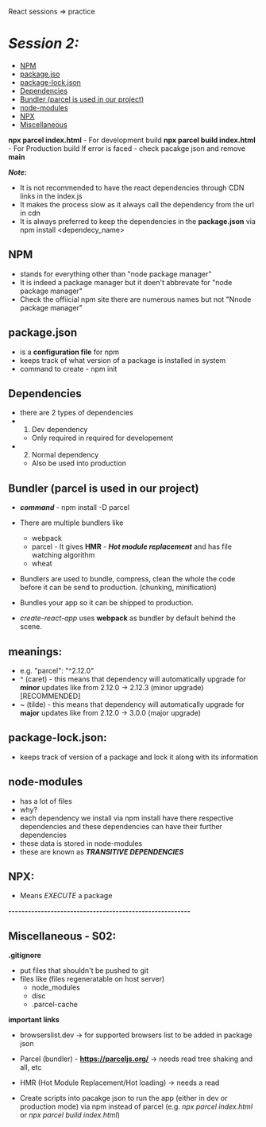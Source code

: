 React sessions => practice

# **_Session 2:_**

- [NPM](#npm)
- [package.jso](#packagejson)
- [package-lock.json](#package-lockjson)
- [Dependencies](#dependencies)
- [Bundler (parcel is used in our project)](#bundler-parcel-is-used-in-our-project)
- [node-modules](#node-modules)
- [NPX](#npx)
- [Miscellaneous](#miscellaneous---s02)

**npx parcel index.html** - For development build
**npx parcel build index.html** - For Production build
If error is faced - check pacakge json and remove **main**

**_Note:_**

- It is not recommended to have the react dependencies through CDN links in the index.js
- It makes the process slow as it always call the dependency from the url in cdn
- It is always preferred to keep the dependencies in the **package.json** via npm install <dependecy_name>

## **NPM**

- stands for everything other than "node package manager"
- It is indeed a package manager but it doen't abbrevate for "node package manager"
- Check the offiicial npm site there are numerous names but not "Nnode package manager"

## **package.json**

- is a **configuration file** for npm
- keeps track of what version of a package is installed in system
- command to create - npm init

## **Dependencies**

- there are 2 types of dependencies
- 1. Dev dependency
  - Only required in required for developement
- 2. Normal dependency
  - Also be used into production

## **Bundler** (parcel is used in our project)

- **_command_** - npm install -D parcel

- There are multiple bundlers like
  - webpack
  - parcel - It gives **HMR** - **_Hot module replacement_** and has file watching algorithm
  - wheat
- Bundlers are used to bundle, compress, clean the whole the code before it can be send to production. (chunking, minification)
- Bundles your app so it can be shipped to production.
- _create-react-app_ uses **webpack** as bundler by default behind the scene.

## **meanings**:

- e.g. "parcel": "^2.12.0"
- ^ (caret) - this means that dependency will automatically upgrade for **minor** updates like from 2.12.0 -> 2.12.3 (minor upgrade) [RECOMMENDED]
- ~ (tilde) - this means that dependency will automatically upgrade for **major** updates like from 2.12.0 -> 3.0.0 (major upgrade)

## **package-lock.json**:

- keeps track of version of a package and lock it along with its information

## **node-modules**

- has a lot of files
- why?
- each dependency we install via npm install have there respective dependencies and these dependencies can have their further dependencies
- these data is stored in node-modules
- these are known as **_TRANSITIVE DEPENDENCIES_**

## **NPX**:

- Means _EXECUTE_ a package

**--------------------------------------------------------**

## Miscellaneous - S02:

**.gitignore**

- put files that shouldn't be pushed to git
- files like (files regeneratable on host server)
  - node_modules
  - disc
  - .parcel-cache

**important links**

- browserslist.dev -> for supported browsers list to be added in package json
- Parcel (bundler) - **https://parceljs.org/** -> needs read
  tree shaking and all, etc
- HMR (Hot Module Replacement/Hot loading) -> needs a read

- Create scripts into pacakge json to run the app (either in dev or production mode) via npm instead of parcel (e.g. _npx parcel index.html_ or _npx parcel build index.html_)
